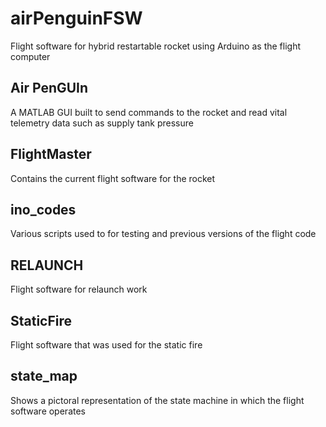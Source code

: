 # airPenguinFSW
Flight software for hybrid restartable rocket using Arduino as the flight computer

## Air PenGUIn
A MATLAB GUI built to send commands to the rocket and read vital telemetry data such as supply tank pressure

## FlightMaster
Contains the current flight software for the rocket

## ino_codes
Various scripts used to for testing and previous versions of the flight code

## RELAUNCH
Flight software for relaunch work

## StaticFire
Flight software that was used for the static fire

## state_map
Shows a pictoral representation of the state machine in which the flight software operates
